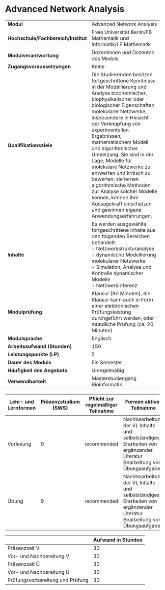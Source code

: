 # Advanced Network Analysis
|                                    |   |
|------------------------------------|---|
|**Modul**                           | Advanced Network Analysis |
|**Hochschule/Fachbereich/Institut** | Freie Universität Berlin/FB Mathematik und Informatik/LE Mathematik |
|**Modulverantwortung**              | Dozentinnen und Dozenten des Moduls |
|**Zugangsvoraussetzungen**          | Keine |
|**Qualifikationsziele**             | Die Studierenden besitzen fortgeschrittene Kenntnisse in der Modellierung und Analyse biochemischer, biophysikalischer oder biologischer Eigenschaften molekularer Netzwerke, insbesondere in Hinsicht der Verknüpfung von experimentellen Ergebnissen, mathematischem Modell und algorithmischer Umsetzung. Sie sind in der Lage, Modelle für molekulare Netzwerke zu entwerfen und kritisch zu bewerten; sie lernen algorithmische Methoden zur Analyse solcher Modelle kennen, können ihre Aussagekraft einschätzen und gewinnen eigene Anwendungserfahrungen. |
|**Inhalte**                         | Es werden ausgewählte fortgeschrittene Inhalte aus den folgenden Bereichen behandelt:<br>- Netzwerkstrukturanalyse<br>- dynamische Modellierung molekularer Netzwerke<br>- Simulation, Analyse und Kontrolle dynamischer Modelle<br>- Netzwerkinferenz |
|**Modulprüfung**                    | Klausur (90 Minuten), die Klausur kann auch in Form einer elektronischen Prüfungsleistung durchgeführt werden, oder mündliche Prüfung (ca. 20 Minuten) |
|**Modulsprache**                    | Englisch |
|**Arbeitsaufwand (Stunden)**        | 150 |
|**Leistungspunkte (LP)**            | 5 |
|**Dauer des Moduls**                | Ein Semester |
|**Häufigkeit des Angebots**         | Unregelmäßig |
|**Verwendbarkeit**                  | Masterstudiengang Bioinformatik |

| Lehr- und Lernformen | Präsenzstudium <br> (SWS) | Pflicht zur regelmäßiger Teilnahme | Formen aktiver Teilnahme |
| ---------------------|---------------------------|------------------------------------|------------------------- |
| Vorlesung            | 9                         | recommended                        | Nachbearbeitung der VL Inhalte und selbstständiges Erarbeiten von ergänzender Literatur<br>Bearbeitung von Übungsaufgaben |
| Übung                | 9                         | recommended                        | Nachbearbeitung der VL Inhalte und selbstständiges Erarbeiten von ergänzender Literatur<br>Bearbeitung von Übungsaufgaben |

|   | Aufwand in Stunden |
| - |--------------------|
| Präsenzzeit V                            | 30    |
| Vor- und Nachbereitung V                 | 30    |
| Präsenzzeit Ü                            | 30    |
| Vor- und Nachbereitung Ü                 | 30    |
| Prüfungsvorbereitung und Prüfung         | 30    |
